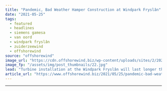 ```yaml
---
title: "Pandemic, Bad Weather Hamper Construction at Windpark Fryslân"
date: "2021-05-25"
tags: 
  - featured
  - headlines
  - siemens gamesa
  - van oord
  - windpark fryslân
  - zuiderzeewind
  - offshorewind
source: "offshorewind"
image_url: "https://cdn.offshorewind.biz/wp-content/uploads/sites/2/2021/05/25133503/Pandemic-Bad-Weather-Hamper-Windpark-Frysl%C3%A2n-Construction.jpg"
image_fp: "/assets/img/post_thumbnails/22.jpg"
lead: "Turbine installation at the Windpark Fryslân will last longer than initially expected, the developer"
article_url: "https://www.offshorewind.biz/2021/05/25/pandemic-bad-weather-hamper-construction-at-windpark-fryslan/"
---
```


---
